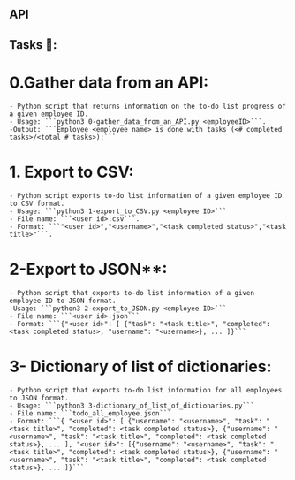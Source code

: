 ## API

## Tasks 📃:

# 0.Gather data from an API:
    - Python script that returns information on the to-do list progress of a given employee ID.
    - Usage: ```python3 0-gather_data_from_an_API.py <employeeID>```.
    -Output: ```Employee <employee name> is done with tasks (<# completed tasks>/<total # tasks>):```

# 1. Export to CSV:
    - Python script exports to-do list information of a given employee ID to CSV format.
    - Usage: ```python3 1-export_to_CSV.py <employee ID>```
    - File name: ```<user id>.csv```.
    - Format: ```"<user id>","<username>","<task completed status>","<task title>"```.

# 2-Export to JSON**:
    - Python script that exports to-do list information of a given employee ID to JSON format.
    -Usage: ```python3 2-export_to_JSON.py <employee ID>```
    - File name: ```<user id>.json```
    - Format: ```{"<user id>": [ {"task": "<task title>", "completed": <task completed status>, "username": "<username>}, ... ]}```

# 3- Dictionary of list of dictionaries:
    - Python script that exports to-do list information for all employees to JSON format.
    - Usage: ```python3 3-dictionary_of_list_of_dictionaries.py```
    - File name: ```todo_all_employee.json```
    - Format: ```{ "<user id>": [ {"username": "<username>", "task": "<task title>", "completed": <task completed status>}, {"username": "<username>", "task": "<task title>", "completed": <task completed status>}, ... ], "<user id>": [{"username": "<username>", "task": "<task title>", "completed": <task completed status>}, {"username": "<username>", "task": "<task title>", "completed": <task completed status>}, ... ]}```
